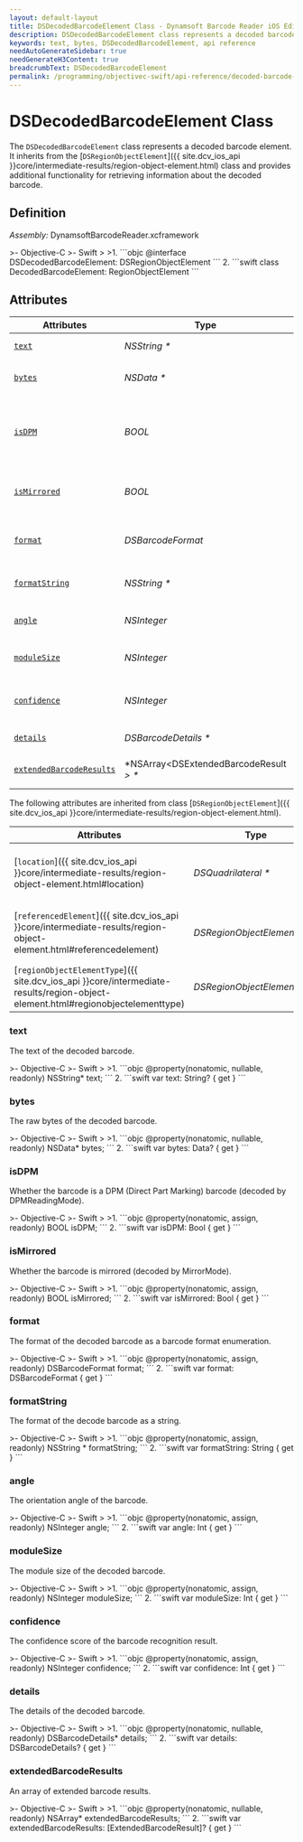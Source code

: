 ```yaml
---
layout: default-layout
title: DSDecodedBarcodeElement Class - Dynamsoft Barcode Reader iOS Edition
description: DSDecodedBarcodeElement class represents a decoded barcode element. It inherits from the DSRegionObjectElement class and provides additional functionality for retrieving information about the decoded barcode.
keywords: text, bytes, DSDecodedBarcodeElement, api reference
needAutoGenerateSidebar: true
needGenerateH3Content: true
breadcrumbText: DSDecodedBarcodeElement
permalink: /programming/objectivec-swift/api-reference/decoded-barcode-element-v10.0.21.html
---
```


# DSDecodedBarcodeElement Class

The `DSDecodedBarcodeElement` class represents a decoded barcode element. It inherits from the [`DSRegionObjectElement`]({{ site.dcv_ios_api }}core/intermediate-results/region-object-element.html) class and provides additional functionality for retrieving information about the decoded barcode.

## Definition

*Assembly:* DynamsoftBarcodeReader.xcframework

<div class="sample-code-prefix"></div>
>- Objective-C
>- Swift
>
>1. 
```objc
@interface DSDecodedBarcodeElement: DSRegionObjectElement
```
2. 
```swift
class DecodedBarcodeElement: RegionObjectElement
```

## Attributes

| Attributes    | Type | Description |
| ------------- | ---- | ----------- |
| [`text`](#text) | *NSString \** | The text of the decoded barcode. |
| [`bytes`](#bytes) | *NSData \** | The raw bytes of the decoded barcode. |
| [`isDPM`](#isdpm) | *BOOL* |Whether the barcode is a DPM (Direct Part Marking) barcode (decoded by DPMReadingMode). |
| [`isMirrored`](#ismirrored) | *BOOL* |Whether the barcode is mirrored (decoded by MirrorMode). |
| [`format`](#format) | *DSBarcodeFormat* |The format of the decoded barcode as a barcode format enumeration. |
| [`formatString`](#formatstring) | *NSString \** | The format of the decode barcode as a string. |
| [`angle`](#angle) | *NSInteger* |The orientation angle of the barcode. |
| [`moduleSize`](#modulesize) | *NSInteger* |The module size of the decoded barcode. |
| [`confidence`](#confidence) | *NSInteger* |The confidence score of the barcode recognition result. |
| [`details`](#details) | *DSBarcodeDetails \** | The details of the decoded barcode. |
| [`extendedBarcodeResults`](#extendedbarcoderesults) | *NSArray<DSExtendedBarcodeResult *> \** |An array of extended barcode results. |

The following attributes are inherited from class [`DSRegionObjectElement`]({{ site.dcv_ios_api }}core/intermediate-results/region-object-element.html).

| Attributes | Type | Description |
| ---------- | ---- | ----------- |
| [`location`]({{ site.dcv_ios_api }}core/intermediate-results/region-object-element.html#location) | *DSQuadrilateral \** | The location info of the element that defined in DSQuadrilateral. |
| [`referencedElement`]({{ site.dcv_ios_api }}core/intermediate-results/region-object-element.html#referencedelement) | *DSRegionObjectElement \** | The referenced element that supports the capturing of this element. |
| [`regionObjectElementType`]({{ site.dcv_ios_api }}core/intermediate-results/region-object-element.html#regionobjectelementtype) | *DSRegionObjectElementType* | The type of the element. |

### text

The text of the decoded barcode.

<div class="sample-code-prefix"></div>
>- Objective-C
>- Swift
>
>1. 
```objc
@property(nonatomic, nullable, readonly) NSString* text;
```
2. 
```swift
var text: String? { get }
```

### bytes

The raw bytes of the decoded barcode.

<div class="sample-code-prefix"></div>
>- Objective-C
>- Swift
>
>1. 
```objc
@property(nonatomic, nullable, readonly) NSData* bytes;
```
2. 
```swift
var bytes: Data? { get }
```

### isDPM

Whether the barcode is a DPM (Direct Part Marking) barcode (decoded by DPMReadingMode).

<div class="sample-code-prefix"></div>
>- Objective-C
>- Swift
>
>1. 
```objc
@property(nonatomic, assign, readonly) BOOL isDPM;
```
2. 
```swift
var isDPM: Bool { get }
```

### isMirrored

Whether the barcode is mirrored (decoded by MirrorMode).

<div class="sample-code-prefix"></div>
>- Objective-C
>- Swift
>
>1. 
```objc
@property(nonatomic, assign, readonly) BOOL isMirrored;
```
2. 
```swift
var isMirrored: Bool { get }
```

### format

The format of the decoded barcode as a barcode format enumeration.

<div class="sample-code-prefix"></div>
>- Objective-C
>- Swift
>
>1. 
```objc
@property(nonatomic, assign, readonly) DSBarcodeFormat format;
```
2. 
```swift
var format: DSBarcodeFormat { get }
```

### formatString

The format of the decode barcode as a string.

<div class="sample-code-prefix"></div>
>- Objective-C
>- Swift
>
>1. 
```objc
@property(nonatomic, assign, readonly) NSString * formatString;
```
2. 
```swift
var formatString: String { get }
```

### angle

The orientation angle of the barcode.

<div class="sample-code-prefix"></div>
>- Objective-C
>- Swift
>
>1. 
```objc
@property(nonatomic, assign, readonly) NSInteger angle;
```
2. 
```swift
var angle: Int { get }
```

### moduleSize

The module size of the decoded barcode.

<div class="sample-code-prefix"></div>
>- Objective-C
>- Swift
>
>1. 
```objc
@property(nonatomic, assign, readonly) NSInteger moduleSize;
```
2. 
```swift
var moduleSize: Int { get }
```

### confidence

The confidence score of the barcode recognition result.

<div class="sample-code-prefix"></div>
>- Objective-C
>- Swift
>
>1. 
```objc
@property(nonatomic, assign, readonly) NSInteger confidence;
```
2. 
```swift
var confidence: Int { get }
```

### details

The details of the decoded barcode.

<div class="sample-code-prefix"></div>
>- Objective-C
>- Swift
>
>1. 
```objc
@property(nonatomic, nullable, readonly) DSBarcodeDetails* details;
```
2. 
```swift
var details: DSBarcodeDetails? { get }
```

### extendedBarcodeResults

An array of extended barcode results.

<div class="sample-code-prefix"></div>
>- Objective-C
>- Swift
>
>1. 
```objc
@property(nonatomic, nullable, readonly) NSArray<DSExtendedBarcodeResult *>* extendedBarcodeResults;
```
2. 
```swift
var extendedBarcodeResults: [ExtendedBarcodeResult]? { get }
```
